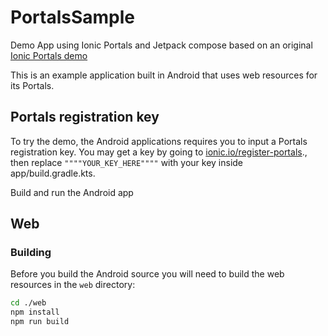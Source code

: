 # PortalsSample
Demo App using Ionic Portals and Jetpack compose based on an original [Ionic Portals demo](https://github.com/ionic-team/portals-ecommerce-demo)

This is an example application built in Android that uses web resources for its Portals.

## Portals registration key

To try the demo, the Android applications requires you to input a Portals registration key. You may get a key by going to [ionic.io/register-portals](https://ionic.io/register-portals)., then replace `""""YOUR_KEY_HERE""""` with your key inside app/build.gradle.kts.

Build and run the Android app

## Web
### Building

Before you build the Android source you will need to build the web resources in the `web` directory:
```bash
cd ./web
npm install
npm run build
```
